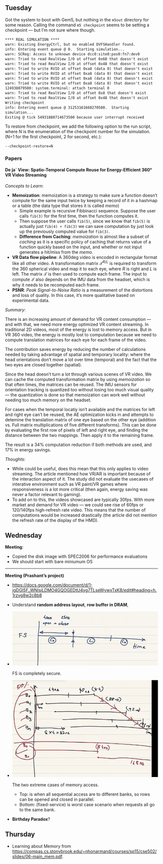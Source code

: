## Tuesday

Got the system to boot with Gem5, but nothing in the `m5out` directory for some reason. Calling the command `m5 checkpoint` seems to be setting a checkpoint — but I’m not sure where though.

```
**** REAL SIMULATION ****
warn: Existing EnergyCtrl, but no enabled DVFSHandler found.
info: Entering event queue @ 0.  Starting simulation...
warn: SCReg: Access to unknown device dcc0:site0:pos0:fn7:dev0
warn: Tried to read RealView I/O at offset 0x60 that doesn't exist
warn: Tried to read RealView I/O at offset 0x48 that doesn't exist
warn: Tried to write RVIO at offset 0xa8 (data 0) that doesn't exist
warn: Tried to write RVIO at offset 0xa8 (data 0) that doesn't exist
warn: Tried to write RVIO at offset 0xa8 (data 0) that doesn't exist
warn: Tried to write RVIO at offset 0xa8 (data 0) that doesn't exist
124938079500: system.terminal: attach terminal 0
warn: Tried to read RealView I/O at offset 0x8 that doesn't exist
warn: Tried to read RealView I/O at offset 0x48 that doesn't exist
Writing checkpoint
info: Entering event queue @ 31253161660270500.  Starting simulation...
Exiting @ tick 54931880714673500 because user interrupt received
```

To restore from checkpoint, we add the following option to the run script, where *N* is the enumeration of the checkpoint number for the simulation. (N=1 for the first checkpoint, 2 for second, etc.):

```
--checkpoint-restore=N
```

### Papers

#### De ́ja` View: Spatio-Temporal Compute Reuse for Energy-Efficient 360° VR Video Streaming

*Concepts to Learn:*

- **Memoization**: memoization is a strategy to make sure a function doesn’t compute for the same input twice by keeping a record of it in a hashmap or a table (the data type that stores it is called *memo*)
  - Simple example is recursive Fibbinacci sequence. Suppose the user calls `fib(3)` for the first time, then the function computes it.
  - Then suppose the user calls `fib(5)`, since we know that `fib(5)` is actually just `fib(4) + fib(3)` we can save computation by just look up the previously computed value for `fib(3)`.
  - **Difference from Caching**: *memoization* is almost like a subset of *caching* as it is a specific policy of caching that returns value of a function quickly based on the input, and whether or not input generates a hit/miss from the *memo*.
- **VR Data flow pipeline**: A 360deg video is encoded in rectangular format like all other video. A transformation matrix $\mathcal T^{R/L}$ is required to transform the 360 spherical video and map it to each eye, where $R$ is right and $L$ is left. The matrix $\mathcal T$ is then used to compute each frame. The input to compute $\mathcal T$ also depends on the IMU data from the headset, which is why it needs to be recomputed each frame.
- **PSNR**: *Peak Signal-to-Noise Ratio* is a measurement of the distortions and loss of quality. In this case, it’s more qualitative based on experimental data.

*Summary*:

There is an increasing amount of demand for VR content consumption — and with that, we need more energy optimized VR content streaming. In traditional 2D videos, most of the energy is lost to memory access. But in VR 360 video, the energy is mostly lost to computation because we need to compute translation matrices for each eye for each frame of the video.

The contribution saves energy by reducing the number of calculations needed by taking advantage of spatial and temporary locality: where the head orientations don’t move a lot over time (temporal) and the fact that the two eyes are closed together (spatial).

Since the head doesn’t turn a lot through various scenes of VR video. We can cache the computed transformation matrix by using *memoization* so that often times, the matrices can be reused. The IMU sensors for orientation tracking is quantized too without losing too much visual quality — the quantization is done so that memoization can work well without needing too much memory on the headset.

For cases when the temporal locatiy isn’t available and the matrices for left and right eye can’t be reused, the AE optimization kicks in and attempts to detemine the translation matrix of one eye based on the other eye (addition vs. Full matrix multiplications of five different transforms). This can be done by evaluating the first row of pixels of left and right eye, and finding the distance between the two mappings. Then apply it to the remaining frame.

The result is a 34% computation reduction if both methods are used, and 17% in energy savings.

*Thoughts*:

- While could be useful, does this mean that this only applies to video streaming. The article mentioned how VR/AR is important because of the interaction aspect of it. The study did not evaluate the usecases of interative environment such as VR paint/VR games where responsiveness is a lot more critical (then again, energy saving was never a factor relevant to gaming).
- To add on to this, the videos showcased are typically 30fps. With more market and demand for VR video — we could see rise of 60fps or 120/140fps high-refresh rate video. This means that the number of computations would be increased drastically (the article did not mention the refresh rate of the display of the HMD).

## Wednesday

**Meeting**:

- Copied the disk image with SPEC2006 for performance evaluations
- We should start with bare miniumum OS

---

**Meeting (Prashant’s project)**

- https://docs.google.com/document/d/1-jgDGI5F_WNIsiLDMO4GQOGEDtU4vg7TLseWywxTxK8/edit#heading=h.1rzvg8w2c8b8

- Understand **random address layout**, **row buffer in DRAM**, 

- ![image-20200812185808773](assets/image-20200812185808773.png)

  FS is completely secure.

- ![image-20200812193509877](assets/image-20200812193509877.png)

  The two extreme cases of memory access. 

  - Top: is when all sequential access are to different banks, so rows can be opened and closed in parallel.
  - Bottom: (fixed-service) is worst case scenario when requests all go to the same bank.

- **Birthday Paradox**?

## Thursday

- Learning about Memory from https://compas.cs.stonybrook.edu/~nhonarmand/courses/sp15/cse502/slides/06-main_mem.pdf.

